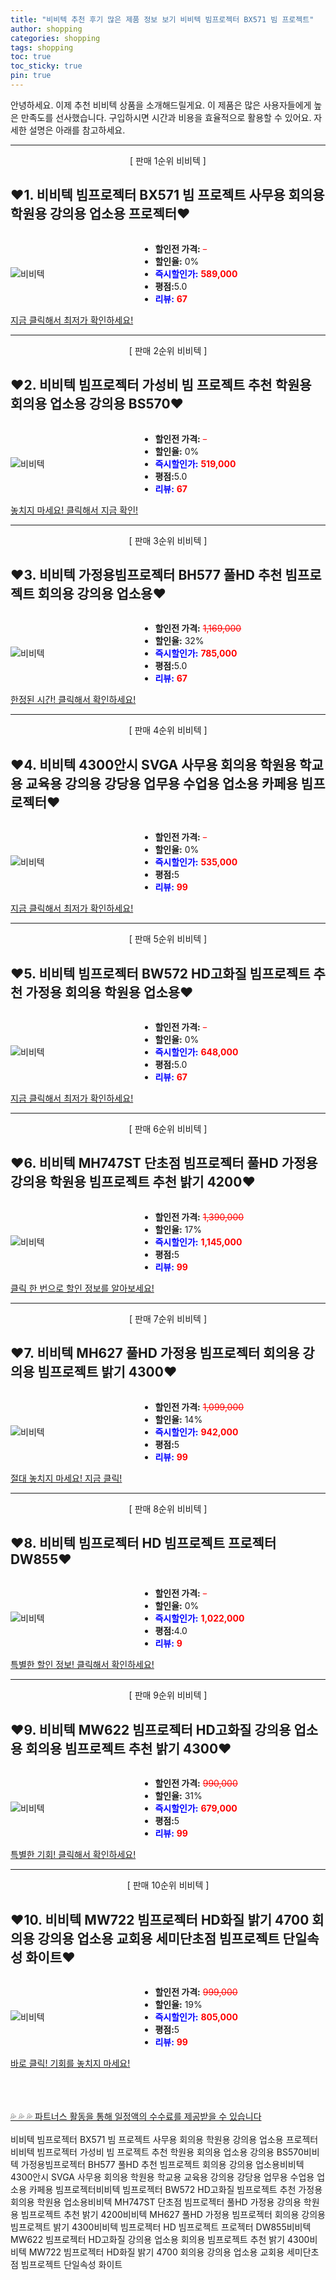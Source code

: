```yaml
---
title: "비비텍 추천 후기 많은 제품 정보 보기 비비텍 빔프로젝터 BX571 빔 프로젝트"
author: shopping
categories: shopping
tags: shopping
toc: true
toc_sticky: true
pin: true
---
```

안녕하세요. 이제 추천 비비텍 상품을 소개해드릴게요. 이 제품은 많은 사용자들에게 높은 만족도를 선사했습니다. 구입하시면 시간과 비용을 효율적으로 활용할 수 있어요. 자세한 설명은 아래를 참고하세요.

---
<p class="toplist" style="margin: 0 auto; display: block; width: fit-content;">[ 판매 1순위 비비텍 ]</p>

<h2><strong>❤️1. 비비텍 빔프로젝터 BX571 빔 프로젝트 사무용 회의용 학원용 강의용 업소용 프로젝터❤️</strong></h2>

<div style="display: flex; align-items: center;">
    <div style="flex: 0.4;">
        <img src="https://thumbnail8.coupangcdn.com/thumbnails/remote/230x230ex/image/vendor_inventory/040e/e9e35d89a2722ce90f469d669f34821b92b981fbc39c8554fb6ab85f7569.jpg" alt="비비텍" style="max-width: 100%;">
    </div>
    <div style="flex: 0.6; margin-left: 10px;">
        <ul>
            <li><strong>할인전 가격:</strong> <del style="color: red;">-</del></li>
            <li><strong>할인율:</strong> 0%</li>
            <li><span style='color:blue'><strong>즉시할인가:</strong></span> <span style='color:red'><strong>589,000</strong></span></li>
            <li><strong>평점:</strong>5.0</li>
            <li><span style='color:blue'><strong>리뷰:</strong></span> <span style='color:red'><strong>67</strong></span></li>
        </ul>
    </div>
</div>
<div class="center">
    <a href="https://William4Davisa.github.io?lptag=AF9450613&subid=githubio&pageKey=7327689542&traceid=V0-153&itemId=12569418897&vendorItemId=85905807903" class="myButton">
        지금 클릭해서 최저가 확인하세요!
    </a>
</div>


---
<p class="toplist" style="margin: 0 auto; display: block; width: fit-content;">[ 판매 2순위 비비텍 ]</p>

<h2><strong>❤️2. 비비텍 빔프로젝터 가성비 빔 프로젝트 추천 학원용 회의용 업소용 강의용 BS570❤️</strong></h2>

<div style="display: flex; align-items: center;">
    <div style="flex: 0.4;">
        <img src="https://thumbnail9.coupangcdn.com/thumbnails/remote/230x230ex/image/vendor_inventory/75e6/7ee08b85f47bacd1ecbf7a571df9b251db9293f466aebaa2f1f7817a95aa.jpg" alt="비비텍" style="max-width: 100%;">
    </div>
    <div style="flex: 0.6; margin-left: 10px;">
        <ul>
            <li><strong>할인전 가격:</strong> <del style="color: red;">-</del></li>
            <li><strong>할인율:</strong> 0%</li>
            <li><span style='color:blue'><strong>즉시할인가:</strong></span> <span style='color:red'><strong>519,000</strong></span></li>
            <li><strong>평점:</strong>5.0</li>
            <li><span style='color:blue'><strong>리뷰:</strong></span> <span style='color:red'><strong>67</strong></span></li>
        </ul>
    </div>
</div>
<div class="center">
    <a href="https://William4Davisa.github.io?lptag=AF9450613&subid=githubio&pageKey=7327689542&traceid=V0-153&itemId=18806427747&vendorItemId=85905774607" class="myButton">
        놓치지 마세요! 클릭해서 지금 확인!
    </a>
</div>


---
<p class="toplist" style="margin: 0 auto; display: block; width: fit-content;">[ 판매 3순위 비비텍 ]</p>

<h2><strong>❤️3. 비비텍 가정용빔프로젝터 BH577 풀HD 추천 빔프로젝트 회의용 강의용 업소용❤️</strong></h2>

<div style="display: flex; align-items: center;">
    <div style="flex: 0.4;">
        <img src="https://thumbnail6.coupangcdn.com/thumbnails/remote/230x230ex/image/vendor_inventory/3df6/e648ecd4bd10782792239f490e31c2c400fa2be3f8cea775b6b97d41a028.jpg" alt="비비텍" style="max-width: 100%;">
    </div>
    <div style="flex: 0.6; margin-left: 10px;">
        <ul>
            <li><strong>할인전 가격:</strong> <del style="color: red;">1,169,000</del></li>
            <li><strong>할인율:</strong> 32%</li>
            <li><span style='color:blue'><strong>즉시할인가:</strong></span> <span style='color:red'><strong>785,000</strong></span></li>
            <li><strong>평점:</strong>5.0</li>
            <li><span style='color:blue'><strong>리뷰:</strong></span> <span style='color:red'><strong>67</strong></span></li>
        </ul>
    </div>
</div>
<div class="center">
    <a href="https://William4Davisa.github.io?lptag=AF9450613&subid=githubio&pageKey=7327689542&traceid=V0-153&itemId=18806723537&vendorItemId=85905872779" class="myButton">
        한정된 시간! 클릭해서 확인하세요!
    </a>
</div>


---
<p class="toplist" style="margin: 0 auto; display: block; width: fit-content;">[ 판매 4순위 비비텍 ]</p>

<h2><strong>❤️4. 비비텍 4300안시 SVGA 사무용 회의용 학원용 학교용 교육용 강의용 강당용 업무용 수업용 업소용 카페용 빔프로젝터❤️</strong></h2>

<div style="display: flex; align-items: center;">
    <div style="flex: 0.4;">
        <img src="https://thumbnail8.coupangcdn.com/thumbnails/remote/230x230ex/image/vendor_inventory/8c2a/60c00c2b4bab5f559b6e41005c3fd7f9d76b9d04d6478bf3c919a0ff59e0.jpg" alt="비비텍" style="max-width: 100%;">
    </div>
    <div style="flex: 0.6; margin-left: 10px;">
        <ul>
            <li><strong>할인전 가격:</strong> <del style="color: red;">-</del></li>
            <li><strong>할인율:</strong> 0%</li>
            <li><span style='color:blue'><strong>즉시할인가:</strong></span> <span style='color:red'><strong>535,000</strong></span></li>
            <li><strong>평점:</strong>5</li>
            <li><span style='color:blue'><strong>리뷰:</strong></span> <span style='color:red'><strong>99</strong></span></li>
        </ul>
    </div>
</div>
<div class="center">
    <a href="https://William4Davisa.github.io?lptag=AF9450613&subid=githubio&pageKey=7804191527&traceid=V0-153&itemId=21143980626&vendorItemId=85489412701" class="myButton">
        지금 클릭해서 최저가 확인하세요!
    </a>
</div>


---
<p class="toplist" style="margin: 0 auto; display: block; width: fit-content;">[ 판매 5순위 비비텍 ]</p>

<h2><strong>❤️5. 비비텍 빔프로젝터 BW572 HD고화질 빔프로젝트 추천 가정용 회의용 학원용 업소용❤️</strong></h2>

<div style="display: flex; align-items: center;">
    <div style="flex: 0.4;">
        <img src="https://thumbnail6.coupangcdn.com/thumbnails/remote/230x230ex/image/vendor_inventory/4e87/831cf895852c89db2caff3d52485f4b06cdc5083ca758d1b5ff7d99eaafc.jpg" alt="비비텍" style="max-width: 100%;">
    </div>
    <div style="flex: 0.6; margin-left: 10px;">
        <ul>
            <li><strong>할인전 가격:</strong> <del style="color: red;">-</del></li>
            <li><strong>할인율:</strong> 0%</li>
            <li><span style='color:blue'><strong>즉시할인가:</strong></span> <span style='color:red'><strong>648,000</strong></span></li>
            <li><strong>평점:</strong>5.0</li>
            <li><span style='color:blue'><strong>리뷰:</strong></span> <span style='color:red'><strong>67</strong></span></li>
        </ul>
    </div>
</div>
<div class="center">
    <a href="https://William4Davisa.github.io?lptag=AF9450613&subid=githubio&pageKey=7327689542&traceid=V0-153&itemId=18806594027&vendorItemId=71637921817" class="myButton">
        지금 클릭해서 최저가 확인하세요!
    </a>
</div>


---
<p class="toplist" style="margin: 0 auto; display: block; width: fit-content;">[ 판매 6순위 비비텍 ]</p>

<h2><strong>❤️6. 비비텍 MH747ST 단초점 빔프로젝터 풀HD 가정용 강의용 학원용 빔프로젝트 추천 밝기 4200❤️</strong></h2>

<div style="display: flex; align-items: center;">
    <div style="flex: 0.4;">
        <img src="https://thumbnail6.coupangcdn.com/thumbnails/remote/230x230ex/image/vendor_inventory/b4f2/633dee3b3ec3d954b1aa20f9c49218ae1e7b44068aa6125c1a6a65cdcc85.jpg" alt="비비텍" style="max-width: 100%;">
    </div>
    <div style="flex: 0.6; margin-left: 10px;">
        <ul>
            <li><strong>할인전 가격:</strong> <del style="color: red;">1,390,000</del></li>
            <li><strong>할인율:</strong> 17%</li>
            <li><span style='color:blue'><strong>즉시할인가:</strong></span> <span style='color:red'><strong>1,145,000</strong></span></li>
            <li><strong>평점:</strong>5</li>
            <li><span style='color:blue'><strong>리뷰:</strong></span> <span style='color:red'><strong>99</strong></span></li>
        </ul>
    </div>
</div>
<div class="center">
    <a href="https://William4Davisa.github.io?lptag=AF9450613&subid=githubio&pageKey=8207013654&traceid=V0-153&itemId=23252275569&vendorItemId=90331688795" class="myButton">
        클릭 한 번으로 할인 정보를 알아보세요!
    </a>
</div>


---
<p class="toplist" style="margin: 0 auto; display: block; width: fit-content;">[ 판매 7순위 비비텍 ]</p>

<h2><strong>❤️7. 비비텍 MH627 풀HD 가정용 빔프로젝터 회의용 강의용 빔프로젝트 밝기 4300❤️</strong></h2>

<div style="display: flex; align-items: center;">
    <div style="flex: 0.4;">
        <img src="https://thumbnail7.coupangcdn.com/thumbnails/remote/230x230ex/image/vendor_inventory/6f50/1c8877844ba697ec7a67f03c9c1f7e48b29441788b6fff3c1b18afbbde54.jpg" alt="비비텍" style="max-width: 100%;">
    </div>
    <div style="flex: 0.6; margin-left: 10px;">
        <ul>
            <li><strong>할인전 가격:</strong> <del style="color: red;">1,099,000</del></li>
            <li><strong>할인율:</strong> 14%</li>
            <li><span style='color:blue'><strong>즉시할인가:</strong></span> <span style='color:red'><strong>942,000</strong></span></li>
            <li><strong>평점:</strong>5</li>
            <li><span style='color:blue'><strong>리뷰:</strong></span> <span style='color:red'><strong>99</strong></span></li>
        </ul>
    </div>
</div>
<div class="center">
    <a href="https://William4Davisa.github.io?lptag=AF9450613&subid=githubio&pageKey=8206977737&traceid=V0-153&itemId=23378439014&vendorItemId=90415235280" class="myButton">
        절대 놓치지 마세요! 지금 클릭!
    </a>
</div>


---
<p class="toplist" style="margin: 0 auto; display: block; width: fit-content;">[ 판매 8순위 비비텍 ]</p>

<h2><strong>❤️8. 비비텍 빔프로젝터 HD 빔프로젝트 프로젝터 DW855❤️</strong></h2>

<div style="display: flex; align-items: center;">
    <div style="flex: 0.4;">
        <img src="https://thumbnail6.coupangcdn.com/thumbnails/remote/230x230ex/image/vendor_inventory/0c68/3a873fabe00309143edd19f2779d2b7b912d7f1c2ea2d9358ee653539b9a.jpg" alt="비비텍" style="max-width: 100%;">
    </div>
    <div style="flex: 0.6; margin-left: 10px;">
        <ul>
            <li><strong>할인전 가격:</strong> <del style="color: red;">-</del></li>
            <li><strong>할인율:</strong> 0%</li>
            <li><span style='color:blue'><strong>즉시할인가:</strong></span> <span style='color:red'><strong>1,022,000</strong></span></li>
            <li><strong>평점:</strong>4.0</li>
            <li><span style='color:blue'><strong>리뷰:</strong></span> <span style='color:red'><strong>9</strong></span></li>
        </ul>
    </div>
</div>
<div class="center">
    <a href="https://William4Davisa.github.io?lptag=AF9450613&subid=githubio&pageKey=5614317702&traceid=V0-153&itemId=9080634820&vendorItemId=85906251933" class="myButton">
        특별한 할인 정보! 클릭해서 확인하세요!
    </a>
</div>


---
<p class="toplist" style="margin: 0 auto; display: block; width: fit-content;">[ 판매 9순위 비비텍 ]</p>

<h2><strong>❤️9. 비비텍 MW622 빔프로젝터 HD고화질 강의용 업소용 회의용 빔프로젝트 추천 밝기 4300❤️</strong></h2>

<div style="display: flex; align-items: center;">
    <div style="flex: 0.4;">
        <img src="https://thumbnail10.coupangcdn.com/thumbnails/remote/230x230ex/image/vendor_inventory/96ed/755d3dfe27d0e6a947870d740b940a22239325310259b63805702272ffe9.jpg" alt="비비텍" style="max-width: 100%;">
    </div>
    <div style="flex: 0.6; margin-left: 10px;">
        <ul>
            <li><strong>할인전 가격:</strong> <del style="color: red;">990,000</del></li>
            <li><strong>할인율:</strong> 31%</li>
            <li><span style='color:blue'><strong>즉시할인가:</strong></span> <span style='color:red'><strong>679,000</strong></span></li>
            <li><strong>평점:</strong>5</li>
            <li><span style='color:blue'><strong>리뷰:</strong></span> <span style='color:red'><strong>99</strong></span></li>
        </ul>
    </div>
</div>
<div class="center">
    <a href="https://William4Davisa.github.io?lptag=AF9450613&subid=githubio&pageKey=8206977737&traceid=V0-153&itemId=23251124478&vendorItemId=90331674415" class="myButton">
        특별한 기회! 클릭해서 확인하세요!
    </a>
</div>


---
<p class="toplist" style="margin: 0 auto; display: block; width: fit-content;">[ 판매 10순위 비비텍 ]</p>

<h2><strong>❤️10. 비비텍 MW722 빔프로젝터 HD화질 밝기 4700 회의용 강의용 업소용 교회용 세미단초점 빔프로젝트 단일속성 화이트❤️</strong></h2>

<div style="display: flex; align-items: center;">
    <div style="flex: 0.4;">
        <img src="https://thumbnail8.coupangcdn.com/thumbnails/remote/230x230ex/image/vendor_inventory/d000/636a480a0092942c2d76eb491ccea1dd967812215dddfd315c1a16913097.jpg" alt="비비텍" style="max-width: 100%;">
    </div>
    <div style="flex: 0.6; margin-left: 10px;">
        <ul>
            <li><strong>할인전 가격:</strong> <del style="color: red;">999,000</del></li>
            <li><strong>할인율:</strong> 19%</li>
            <li><span style='color:blue'><strong>즉시할인가:</strong></span> <span style='color:red'><strong>805,000</strong></span></li>
            <li><strong>평점:</strong>5</li>
            <li><span style='color:blue'><strong>리뷰:</strong></span> <span style='color:red'><strong>99</strong></span></li>
        </ul>
    </div>
</div>
<div class="center">
    <a href="https://William4Davisa.github.io?lptag=AF9450613&subid=githubio&pageKey=8178927110&traceid=V0-153&itemId=23379007543&vendorItemId=90415241689" class="myButton">
        바로 클릭! 기회를 놓치지 마세요!
    </a>
</div>

<br><br><br>[💦 💦 💦 파트너스 활동을 통해 일정액의 수수료를 제공받을 수 있습니다](https://link.coupang.com/a/bcpT2c)<br><br>비비텍 빔프로젝터 BX571 빔 프로젝트 사무용 회의용 학원용 강의용 업소용 프로젝터비비텍 빔프로젝터 가성비 빔 프로젝트 추천 학원용 회의용 업소용 강의용 BS570비비텍 가정용빔프로젝터 BH577 풀HD 추천 빔프로젝트 회의용 강의용 업소용비비텍 4300안시 SVGA 사무용 회의용 학원용 학교용 교육용 강의용 강당용 업무용 수업용 업소용 카페용 빔프로젝터비비텍 빔프로젝터 BW572 HD고화질 빔프로젝트 추천 가정용 회의용 학원용 업소용비비텍 MH747ST 단초점 빔프로젝터 풀HD 가정용 강의용 학원용 빔프로젝트 추천 밝기 4200비비텍 MH627 풀HD 가정용 빔프로젝터 회의용 강의용 빔프로젝트 밝기 4300비비텍 빔프로젝터 HD 빔프로젝트 프로젝터 DW855비비텍 MW622 빔프로젝터 HD고화질 강의용 업소용 회의용 빔프로젝트 추천 밝기 4300비비텍 MW722 빔프로젝터 HD화질 밝기 4700 회의용 강의용 업소용 교회용 세미단초점 빔프로젝트 단일속성 화이트